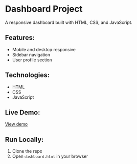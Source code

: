 # Dashboard Project

A responsive dashboard built with HTML, CSS, and JavaScript.

## Features:
- Mobile and desktop responsive
- Sidebar navigation
- User profile section

## Technologies:
- HTML
- CSS
- JavaScript

## Live Demo:
[View demo](https://2cupcoffee.github.io/dashboard/dashboard.html)

## Run Locally:
1. Clone the repo
2. Open `dashboard.html` in your browser